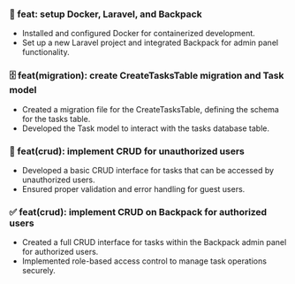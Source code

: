 ### 🐳 feat: setup Docker, Laravel, and Backpack
- Installed and configured Docker for containerized development.
- Set up a new Laravel project and integrated Backpack for admin panel functionality.

### 🗄️ feat(migration): create CreateTasksTable migration and Task model
- Created a migration file for the CreateTasksTable, defining the schema for the tasks table.
- Developed the Task model to interact with the tasks database table.

### 🚫 feat(crud): implement CRUD for unauthorized users
- Developed a basic CRUD interface for tasks that can be accessed by unauthorized users.
- Ensured proper validation and error handling for guest users.

### ✅ feat(crud): implement CRUD on Backpack for authorized users
- Created a full CRUD interface for tasks within the Backpack admin panel for authorized users.
- Implemented role-based access control to manage task operations securely.
